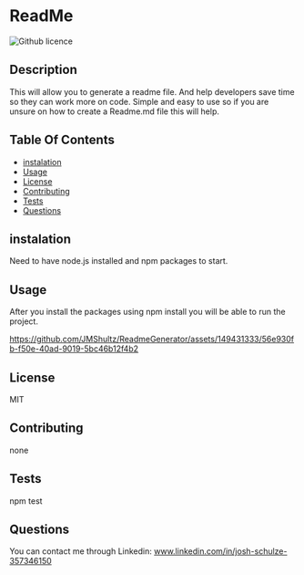 # ReadMe
 ![Github licence](http://img.shields.io/badge/license-MIT-blue.svg)
  ## Description
  This will allow you to generate a readme file. And help developers save time so they can work more on code. Simple and easy to use so if you 
  are unsure on how to create a Readme.md file this will help.

  ## Table Of Contents
  * [instalation](#instalation)
  * [Usage](#Usage)
  * [License](#License)
  * [Contributing](#Contributing)
  * [Tests](#Tests)
  * [Questions](#Questions)

  ## instalation
  Need to have node.js installed and npm packages to start.
  
  
  ## Usage
  After you install the packages using npm install you will be able to run the project.


https://github.com/JMShultz/ReadmeGenerator/assets/149431333/56e930fb-f50e-40ad-9019-5bc46b12f4b2


  
  
  ## License
  MIT
  
  ## Contributing
  none
  
  
  ## Tests
  npm test
  
  ## Questions
  You can contact me through Linkedin: www.linkedin.com/in/josh-schulze-357346150
  
    
